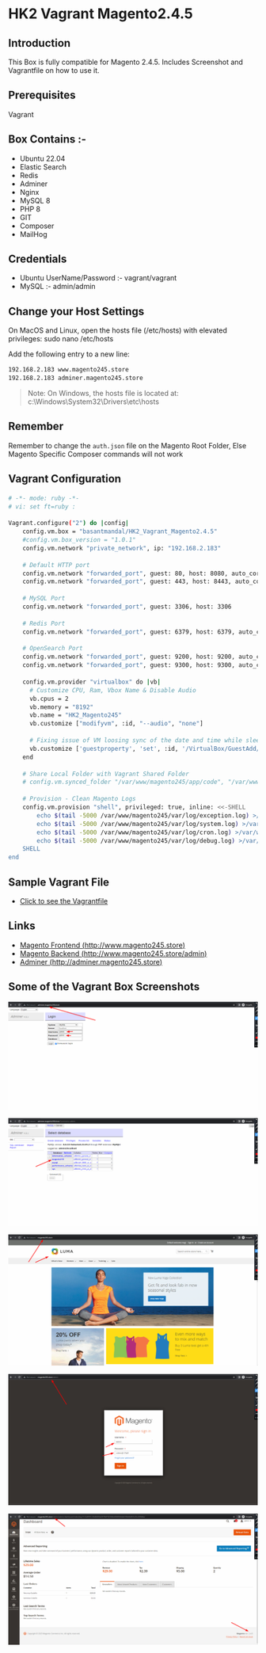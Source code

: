 # HK2 Vagrant Magento2.4.5

## Introduction
This Box is fully compatible for Magento 2.4.5. Includes Screenshot and Vagrantfile on how to use it.

## Prerequisites
Vagrant

## Box Contains :- 
- Ubuntu 22.04
- Elastic Search
- Redis
- Adminer
- Nginx
- MySQL 8
- PHP 8
- GIT
- Composer
- MailHog

## Credentials
- Ubuntu UserName/Password :- vagrant/vagrant
- MySQL :- admin/admin

## Change your Host Settings
On MacOS and Linux, open the hosts file (/etc/hosts) with elevated privileges:
sudo nano /etc/hosts

Add the following entry to a new line:

```bash
192.168.2.183 www.magento245.store
192.168.2.183 adminer.magento245.store
```

> Note: On Windows, the hosts file is located at: c:\Windows\System32\Drivers\etc\hosts

## Remember
Remember to change the `auth.json` file on the Magento Root Folder, Else Magento Specific Composer commands will not work

## Vagrant Configuration

```bash
# -*- mode: ruby -*-
# vi: set ft=ruby :

Vagrant.configure("2") do |config|
    config.vm.box = "basantmandal/HK2_Vagrant_Magento2.4.5"
    #config.vm.box_version = "1.0.1"
    config.vm.network "private_network", ip: "192.168.2.183"

    # Default HTTP port
    config.vm.network "forwarded_port", guest: 80, host: 8080, auto_correct: true
    config.vm.network "forwarded_port", guest: 443, host: 8443, auto_correct: true

    # MySQL Port
    config.vm.network "forwarded_port", guest: 3306, host: 3306

    # Redis Port
    config.vm.network "forwarded_port", guest: 6379, host: 6379, auto_correct: true

    # OpenSearch Port
    config.vm.network "forwarded_port", guest: 9200, host: 9200, auto_correct: true
    config.vm.network "forwarded_port", guest: 9300, host: 9300, auto_correct: true

    config.vm.provider "virtualbox" do |vb|
      # Customize CPU, Ram, Vbox Name & Disable Audio
      vb.cpus = 2
      vb.memory = "8192"
      vb.name = "HK2_Magento245"
      vb.customize ["modifyvm", :id, "--audio", "none"]

      # Fixing issue of VM loosing sync of the date and time while sleeping.
      vb.customize ['guestproperty', 'set', :id, '/VirtualBox/GuestAdd/VBoxService/--timesync-set-threshold', 10000]
    end

    # Share Local Folder with Vagrant Shared Folder
    # config.vm.synced_folder "/var/www/magento245/app/code", "/var/www/magento245/app/code", owner: "vagrant", group: "www-data"

    # Provision - Clean Magento Logs
    config.vm.provision "shell", privileged: true, inline: <<-SHELL
        echo $(tail -5000 /var/www/magento245/var/log/exception.log) >/var/www/magento245/var/log/exception.log
        echo $(tail -5000 /var/www/magento245/var/log/system.log) >/var/www/magento245/var/log/system.log
        echo $(tail -5000 /var/www/magento245/var/log/cron.log) >/var/www/magento245/var/log/cron.log
        echo $(tail -5000 /var/www/magento245/var/log/debug.log) >/var/www/magento245/var/log/debug.log
    SHELL
end
```

## Sample Vagrant File

- [Click to see the Vagrantfile](./Vagrantfile)

## Links

- [Magento Frontend (http://www.magento245.store)](http://www.magento245.store)
- [Magento Backend (http://www.magento245.store/admin)](http://www.magento245.store/admin)
- [Adminer (http://adminer.magento245.store)](http://adminer.magento245.store)

## Some of the Vagrant Box Screenshots

[![Adminer Login](dist/image/adminer_login.png)]()

[![Adminer Database](dist/image/adminer_database.png)]()

[![Magento Frontend](dist/image/magento_frontend.png)]()

[![Magento Admin](dist/image/magento_admin.png)]()

[![Magento Admin Dashboard](dist/image/magento_admin_dashboard.png)]()